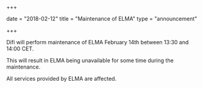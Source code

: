 +++

date = "2018-02-12"
title = "Maintenance of ELMA"
type = "announcement"

+++

Difi will perform maintenance of ELMA February 14th between 13:30 and 14:00 CET.

This will result in ELMA being unavailable for some time during the maintenance.

All services provided by ELMA are affected.
